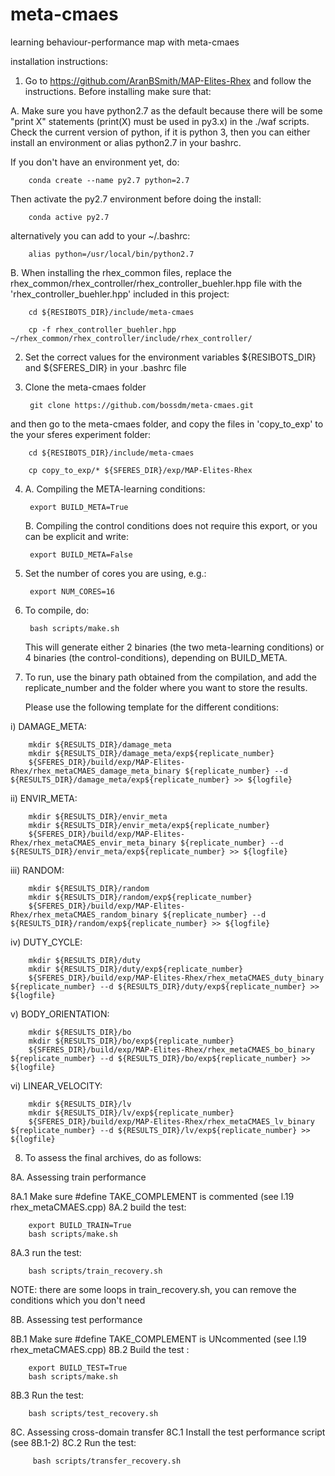 # meta-cmaes
learning behaviour-performance map with meta-cmaes


installation instructions:

1. Go to https://github.com/AranBSmith/MAP-Elites-Rhex and follow the instructions. Before installing make sure that:


A. Make sure you have python2.7 as the default because there will be some "print X" statements (print(X) must be used in py3.x) in the ./waf scripts. Check the current version of python, if it is python 3, then you can either install an environment or alias python2.7 in your bashrc.

If you don't have an environment yet, do:

        conda create --name py2.7 python=2.7

Then activate the py2.7 environment before doing the install:   

        conda active py2.7


alternatively you can add to your ~/.bashrc:


        alias python=/usr/local/bin/python2.7

B. When installing the rhex_common files, replace the rhex_common/rhex_controller/rhex_controller_buehler.hpp file with the 'rhex_controller_buehler.hpp'  included in this project:


        cd ${RESIBOTS_DIR}/include/meta-cmaes

        cp -f rhex_controller_buehler.hpp ~/rhex_common/rhex_controller/include/rhex_controller/



2. Set the correct values for the environment variables ${RESIBOTS_DIR} and ${SFERES_DIR} in your .bashrc file

3. Clone the meta-cmaes folder

    
        git clone https://github.com/bossdm/meta-cmaes.git



and then go to the meta-cmaes folder, and copy the files in 'copy_to_exp' to the your sferes experiment folder:

        cd ${RESIBOTS_DIR}/include/meta-cmaes

        cp copy_to_exp/* ${SFERES_DIR}/exp/MAP-Elites-Rhex




4. A. Compiling the META-learning conditions:

        export BUILD_META=True

   B. Compiling the control conditions does not require this export, or you can be explicit and write:

        export BUILD_META=False 


5. Set the number of cores you are using, e.g.:


        export NUM_CORES=16


6. To compile, do:


        bash scripts/make.sh


   This will generate either 2 binaries (the two meta-learning conditions) or 4 binaries (the control-conditions), depending on BUILD_META.


7. To run, use the binary path obtained from the compilation, and add the replicate_number and the folder where you want to store the results.

   Please use the following template for the different conditions:

i) DAMAGE_META:

        mkdir ${RESULTS_DIR}/damage_meta
        mkdir ${RESULTS_DIR}/damage_meta/exp${replicate_number}
        ${SFERES_DIR}/build/exp/MAP-Elites-Rhex/rhex_metaCMAES_damage_meta_binary ${replicate_number} --d ${RESULTS_DIR}/damage_meta/exp${replicate_number} >> ${logfile}

ii) ENVIR_META:

        mkdir ${RESULTS_DIR}/envir_meta
        mkdir ${RESULTS_DIR}/envir_meta/exp${replicate_number}
        ${SFERES_DIR}/build/exp/MAP-Elites-Rhex/rhex_metaCMAES_envir_meta_binary ${replicate_number} --d ${RESULTS_DIR}/envir_meta/exp${replicate_number} >> ${logfile}
    

iii) RANDOM:

        mkdir ${RESULTS_DIR}/random
        mkdir ${RESULTS_DIR}/random/exp${replicate_number}
        ${SFERES_DIR}/build/exp/MAP-Elites-Rhex/rhex_metaCMAES_random_binary ${replicate_number} --d ${RESULTS_DIR}/random/exp${replicate_number} >> ${logfile}

iv) DUTY_CYCLE:

        mkdir ${RESULTS_DIR}/duty
        mkdir ${RESULTS_DIR}/duty/exp${replicate_number}
        ${SFERES_DIR}/build/exp/MAP-Elites-Rhex/rhex_metaCMAES_duty_binary ${replicate_number} --d ${RESULTS_DIR}/duty/exp${replicate_number} >> ${logfile}

    
v) BODY_ORIENTATION:

        mkdir ${RESULTS_DIR}/bo
        mkdir ${RESULTS_DIR}/bo/exp${replicate_number}
        ${SFERES_DIR}/build/exp/MAP-Elites-Rhex/rhex_metaCMAES_bo_binary ${replicate_number} --d ${RESULTS_DIR}/bo/exp${replicate_number} >> ${logfile}

        
vi) LINEAR_VELOCITY:

        mkdir ${RESULTS_DIR}/lv
        mkdir ${RESULTS_DIR}/lv/exp${replicate_number}
        ${SFERES_DIR}/build/exp/MAP-Elites-Rhex/rhex_metaCMAES_lv_binary ${replicate_number} --d ${RESULTS_DIR}/lv/exp${replicate_number} >> ${logfile}



8. To assess the final archives, do as follows:

8A. Assessing train performance

8A.1 Make sure #define TAKE_COMPLEMENT is commented (see l.19 rhex_metaCMAES.cpp)
8A.2 build the test:

        export BUILD_TRAIN=True
        bash scripts/make.sh
        

8A.3 run the test:

        bash scripts/train_recovery.sh

NOTE: there are some loops in train_recovery.sh, you can remove the conditions which you don't need

8B. Assessing test performance

8B.1 Make sure #define TAKE_COMPLEMENT is UNcommented (see l.19 rhex_metaCMAES.cpp)
8B.2 Build the test :

        export BUILD_TEST=True
        bash scripts/make.sh
8B.3 Run the test:

        bash scripts/test_recovery.sh


8C. Assessing cross-domain transfer
8C.1 Install the test performance script (see 8B.1-2)
8C.2 Run the test:

         bash scripts/transfer_recovery.sh
